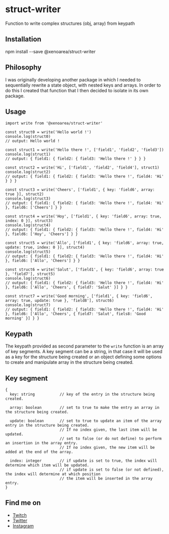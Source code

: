 # struct-writer
Function to write complex structures (obj, array) from keypath

## Installation

npm install --save @xenoarea/struct-writer

## Philosophy

I was originally developing another package in which I needed to sequentially rewrite a state object, with nested keys and arrays.
In order to do this I created that function that I then decided to isolate in its own package.

## Usage

```
import write from '@xenoarea/struct-writer'

const struct0 = write('Hello world !')
console.log(struct0)
// output: Hello world !

const struct1 = write('Hello there !', ['field1', 'field2', 'field3'])
console.log(struct1)
// output: { field1: { field2: { field3: 'Hello there !' } } }

const struct2 = write('Hi', ['field1', 'field2', 'field4'], struct1)
console.log(struct2)
// output: { field1: { field2: { field3: 'Hello there !', field4: 'Hi' } } }

const struct3 = write('Cheers', ['field1', { key: 'field6', array: true }], struct2)
console.log(struct3)
// output: { field1: { field2: { field3: 'Hello there !', field4: 'Hi' }, field6: ['Cheers'] } }

const struct4 = write('Hoy', ['field1', { key: 'field6', array: true, index: 0 }], struct3)
console.log(struct4)
// output: { field1: { field2: { field3: 'Hello there !', field4: 'Hi' }, field6: ['Hoy', 'Cheers'] } }

const struct5 = write('Allo', ['field1', { key: 'field6', array: true, update: true, index: 0 }], struct4)
console.log(struct5)
// output: { field1: { field2: { field3: 'Hello there !', field4: 'Hi' }, field6: ['Allo', 'Cheers'] } }

const struct6 = write('Salut', ['field1', { key: 'field6', array: true }, 'field7'], struct5)
console.log(struct6)
// output: { field1: { field2: { field3: 'Hello there !', field4: 'Hi' }, field6: ['Allo', 'Cheers', { field7: 'Salut' }] } }

const struct7 = write('Good morning', ['field1', { key: 'field6', array: true, update: true }, 'field8'], struct6)
console.log(struct7)
// output: { field1: { field2: { field3: 'Hello there !', field4: 'Hi' }, field6: ['Allo', 'Cheers', { field7: 'Salut', fiels8: 'Good morning' }] } }
```

## Keypath

The keypath provided as second parameter to the `write` function is an array of key segments. A key segment can be a string, in that case it will be used as a key for the structure being created or an object defining some options to create and manipulate array in the structure being created.

## Key segment

```
{
  key: string           // key of the entry in the structure being created.

  array: boolean        // set to true to make the entry an array in the structure being created.

  update: boolean       // set to true to update an item of the array entry in the structure being created.
                        // If no index given, the last item will be updated.
                        // set to false (or do not define) to perform an insertion in the array entry.
                        // If no index given, the new item will be added at the end of the array.

  index: integer        // if update is set to true, the index will determine which item will be updated.
                        // if update is set to false (or not defined), the index will determine at which position
                        // the item will be inserted in the array entry.
}
```

## Find me on

- [Twitch](https://www.twitch.tv/xenoarea)
- [Twitter](https://twitter.com/xenoarea)
- [Instagram](https://www.instagram.com/xenoarea)
